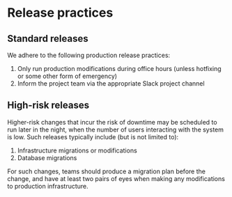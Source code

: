 # Release practices

## Standard releases

We adhere to the following production release practices:

1. Only run production modifications during office hours (unless hotfixing or some other form of emergency)
2. Inform the project team via the appropriate Slack project channel

## High-risk releases

Higher-risk changes that incur the risk of downtime may be scheduled to run later in the night, when the number of users interacting with the system is low. Such releases typically include (but is not limited to):

1. Infrastructure migrations or modifications
2. Database migrations

For such changes, teams should produce a migration plan before the change, and have at least two pairs of eyes when making any modifications to production infrastructure.
